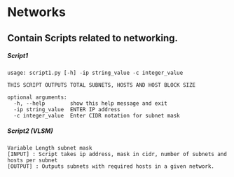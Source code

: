 # Networks
## Contain Scripts related to networking.

##### Script1
```
usage: script1.py [-h] -ip string_value -c integer_value

THIS SCRIPT OUTPUTS TOTAL SUBNETS, HOSTS AND HOST BLOCK SIZE

optional arguments:
  -h, --help        show this help message and exit
  -ip string_value  ENTER IP address
  -c integer_value  Enter CIDR notation for subnet mask 

```
##### Script2 (VLSM)
```
Variable Length subnet mask
[INPUT] : Script takes ip address, mask in cidr, number of subnets and hosts per subnet
[OUTPUT] : Outputs subnets with required hosts in a given network.

